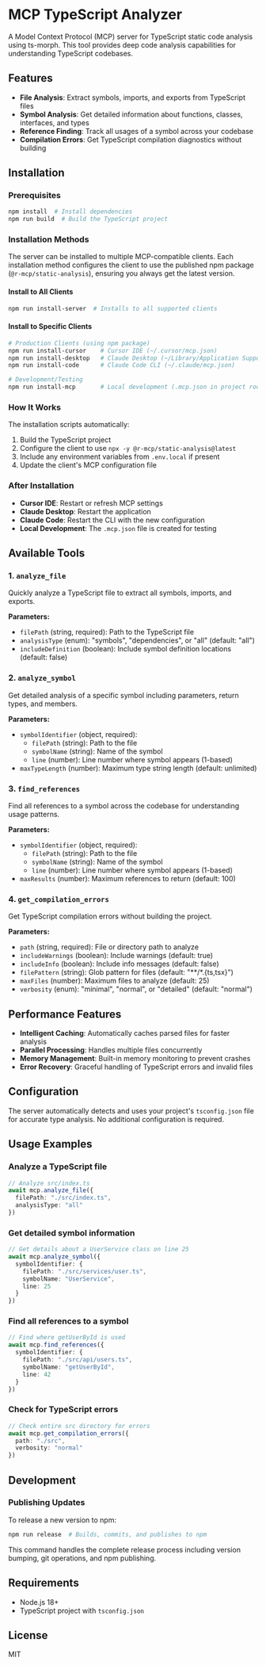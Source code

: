 # MCP TypeScript Analyzer

A Model Context Protocol (MCP) server for TypeScript static code analysis using ts-morph. This tool provides deep code analysis capabilities for understanding TypeScript codebases.

## Features

- **File Analysis**: Extract symbols, imports, and exports from TypeScript files
- **Symbol Analysis**: Get detailed information about functions, classes, interfaces, and types
- **Reference Finding**: Track all usages of a symbol across your codebase
- **Compilation Errors**: Get TypeScript compilation diagnostics without building

## Installation

### Prerequisites

```bash
npm install  # Install dependencies
npm run build  # Build the TypeScript project
```

### Installation Methods

The server can be installed to multiple MCP-compatible clients. Each installation method configures the client to use the published npm package (`@r-mcp/static-analysis`), ensuring you always get the latest version.

#### Install to All Clients

```bash
npm run install-server  # Installs to all supported clients
```

#### Install to Specific Clients

```bash
# Production Clients (using npm package)
npm run install-cursor    # Cursor IDE (~/.cursor/mcp.json)
npm run install-desktop   # Claude Desktop (~/Library/Application Support/Claude/claude_desktop_config.json)
npm run install-code      # Claude Code CLI (~/.claude/mcp.json)

# Development/Testing
npm run install-mcp       # Local development (.mcp.json in project root)
```

### How It Works

The installation scripts automatically:
1. Build the TypeScript project
2. Configure the client to use `npx -y @r-mcp/static-analysis@latest`
3. Include any environment variables from `.env.local` if present
4. Update the client's MCP configuration file

### After Installation

- **Cursor IDE**: Restart or refresh MCP settings
- **Claude Desktop**: Restart the application
- **Claude Code**: Restart the CLI with the new configuration
- **Local Development**: The `.mcp.json` file is created for testing

## Available Tools

### 1. `analyze_file`

Quickly analyze a TypeScript file to extract all symbols, imports, and exports.

**Parameters:**

- `filePath` (string, required): Path to the TypeScript file
- `analysisType` (enum): "symbols", "dependencies", or "all" (default: "all")
- `includeDefinition` (boolean): Include symbol definition locations (default: false)

### 2. `analyze_symbol`

Get detailed analysis of a specific symbol including parameters, return types, and members.

**Parameters:**

- `symbolIdentifier` (object, required):
  - `filePath` (string): Path to the file
  - `symbolName` (string): Name of the symbol
  - `line` (number): Line number where symbol appears (1-based)
- `maxTypeLength` (number): Maximum type string length (default: unlimited)

### 3. `find_references`

Find all references to a symbol across the codebase for understanding usage patterns.

**Parameters:**

- `symbolIdentifier` (object, required):
  - `filePath` (string): Path to the file
  - `symbolName` (string): Name of the symbol
  - `line` (number): Line number where symbol appears (1-based)
- `maxResults` (number): Maximum references to return (default: 100)

### 4. `get_compilation_errors`

Get TypeScript compilation errors without building the project.

**Parameters:**

- `path` (string, required): File or directory path to analyze
- `includeWarnings` (boolean): Include warnings (default: true)
- `includeInfo` (boolean): Include info messages (default: false)
- `filePattern` (string): Glob pattern for files (default: "**/*.{ts,tsx}")
- `maxFiles` (number): Maximum files to analyze (default: 25)
- `verbosity` (enum): "minimal", "normal", or "detailed" (default: "normal")

## Performance Features

- **Intelligent Caching**: Automatically caches parsed files for faster analysis
- **Parallel Processing**: Handles multiple files concurrently
- **Memory Management**: Built-in memory monitoring to prevent crashes
- **Error Recovery**: Graceful handling of TypeScript errors and invalid files

## Configuration

The server automatically detects and uses your project's `tsconfig.json` file for accurate type analysis. No additional configuration is required.

## Usage Examples

### Analyze a TypeScript file

```typescript
// Analyze src/index.ts
await mcp.analyze_file({
  filePath: "./src/index.ts",
  analysisType: "all"
})
```

### Get detailed symbol information

```typescript
// Get details about a UserService class on line 25
await mcp.analyze_symbol({
  symbolIdentifier: {
    filePath: "./src/services/user.ts",
    symbolName: "UserService",
    line: 25
  }
})
```

### Find all references to a symbol

```typescript
// Find where getUserById is used
await mcp.find_references({
  symbolIdentifier: {
    filePath: "./src/api/users.ts",
    symbolName: "getUserById",
    line: 42
  }
})
```

### Check for TypeScript errors

```typescript
// Check entire src directory for errors
await mcp.get_compilation_errors({
  path: "./src",
  verbosity: "normal"
})
```

## Development

### Publishing Updates

To release a new version to npm:

```bash
npm run release  # Builds, commits, and publishes to npm
```

This command handles the complete release process including version bumping, git operations, and npm publishing.

## Requirements

- Node.js 18+
- TypeScript project with `tsconfig.json`

## License

MIT
